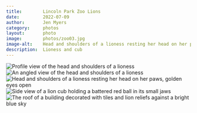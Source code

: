 ```yaml
---
title:        Lincoln Park Zoo Lions
date:         2022-07-09
author:       Jen Myers
category:     photos
layout:       photo
image:        photos/zoo03.jpg
image-alt:    Head and shoulders of a lioness resting her head on her paws, golden eyes open
description:  Lioness and cub
---
```


<div><img alt="Profile view of the head and shoulders of a lioness" src="{{ site.baseurl }}/images/photos/zoo01.jpg" /></div>
<div><img alt="An angled view of the head and shoulders of a lioness" src="{{ site.baseurl }}/images/photos/zoo02.jpg" /></div>
<div><img alt="Head and shoulders of a lioness resting her head on her paws, golden eyes open" src="{{ site.baseurl }}/images/photos/zoo03.jpg" /></div>
<div><img alt="Side view of a lion cub holding a battered red ball in its small jaws" src="{{ site.baseurl }}/images/photos/zoo04.jpg" /></div>
<div><img alt="The roof of a building decorated with tiles and lion reliefs against a bright blue sky" src="{{ site.baseurl }}/images/photos/zoo05.jpg" /></div>
